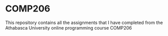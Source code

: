 # COMP206
This repository contains all the assignments that I have completed from the Athabasca University online programming course COMP206
